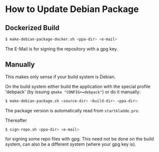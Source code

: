 # How to Update Debian Package

## Dockerized Build

```bash
$ make-debian-package-docker.sh <ppa-dir> <e-mail>
```
The E-Mail is for signing the repository with a gpg key.

## Manually

This makes only sense if your build system is Debian.

On the build system either build the application with the special profile 'debpack' (by issuing `qmake "CONFIG+=debpack"`) or do it manually:
```bash
$ make-debian-package.sh <source-dir> <build-dir> <ppa-dir>
```
The package version is automatically read from `startkladde.pro`.

Thereafter
```bash
$ sign-repo.sh <ppa-dir> <e-mail>
```
for signing some repo files with gpg. This need not be done on the build system, can also be a different system (where your gpg key is).
